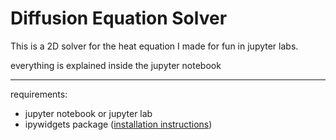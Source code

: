 # Diffusion Equation Solver

This is a 2D solver for the heat equation I made for fun in jupyter labs.

everything is explained inside the jupyter notebook

------------------------------------------------

requirements:
* jupyter notebook or jupyter lab
* ipywidgets package ([installation instructions](https://ipywidgets.readthedocs.io/en/latest/user_install.html))
